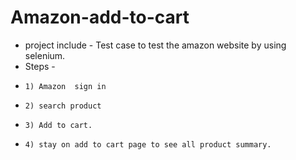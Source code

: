 # Amazon-add-to-cart
* project include - Test case to test the amazon website by using selenium. 
* Steps - 
*     1) Amazon  sign in 
*     2) search product 
*     3) Add to cart.
*     4) stay on add to cart page to see all product summary. 
